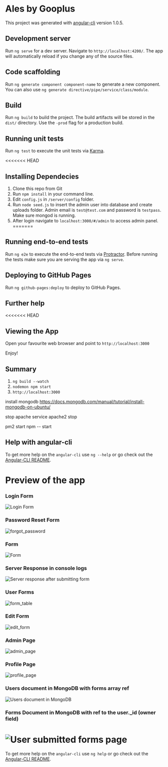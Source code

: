 # Ales by Gooplus

This project was generated with [angular-cli](https://github.com/angular/angular-cli) version 1.0.5.

## Development server
Run `ng serve` for a dev server. Navigate to `http://localhost:4200/`. The app will automatically reload if you change any of the source files.

## Code scaffolding

Run `ng generate component component-name` to generate a new component. You can also use `ng generate directive/pipe/service/class/module`.

## Build

Run `ng build` to build the project. The build artifacts will be stored in the `dist/` directory. Use the `-prod` flag for a production build.

## Running unit tests

Run `ng test` to execute the unit tests via [Karma](https://karma-runner.github.io).

<<<<<<< HEAD



## Installing Dependecies
1. Clone this repo from Git
2. Run `npm install` in your command line.
3. Edit `config.js` in `/server/config` folder.
4. Run `node seed.js` to insert the admin user into database and create uploads folder. Admin email is `test@test.com` and password is `testpass`.  Make sure mongod is running.
5. After login navigate to `localhost:3000/#/admin` to access admin panel.
=======
## Running end-to-end tests

Run `ng e2e` to execute the end-to-end tests via [Protractor](http://www.protractortest.org/).
Before running the tests make sure you are serving the app via `ng serve`.

## Deploying to GitHub Pages

Run `ng github-pages:deploy` to deploy to GitHub Pages.

## Further help

<<<<<<< HEAD
## Viewing the App
Open your favourite web browser and point to `http://localhost:3000`

Enjoy!


## Summary
1. `ng build --watch`
2. `nodemon npm start`
3. `http://localhost:3000`

install mongodb https://docs.mongodb.com/manual/tutorial/install-mongodb-on-ubuntu/

stop apache service apache2 stop

pm2 start npm -- start


## Help with angular-cli
To get more help on the `angular-cli` use `ng --help` or go check out the [Angular-CLI README](https://github.com/angular/angular-cli/blob/master/README.md).


# Preview of the app
### Login Form
![Login Form](https://cloud.githubusercontent.com/assets/717975/20486222/8dddb670-b007-11e6-861a-18f2123f70f4.png)
### Password Reset Form
![forgot_password](https://cloud.githubusercontent.com/assets/717975/20642267/6a60daf0-b413-11e6-960d-2b12ec98a839.png)
### Form
![Form](https://cloud.githubusercontent.com/assets/717975/20486257/abfd4166-b007-11e6-8e2e-24d2afd746a0.png)
### Server Response in console logs
![Server response after submitting form](https://cloud.githubusercontent.com/assets/717975/20238428/053e95ec-a8f4-11e6-93ab-04258e359e13.png)
### User Forms
![form_table](https://cloud.githubusercontent.com/assets/717975/20667369/936c703a-b571-11e6-9e60-164d858c5793.png)
### Edit Form
![edit_form](https://cloud.githubusercontent.com/assets/717975/20598422/ce519cde-b251-11e6-919d-898855445f20.png)
### Admin Page
![admin_page](https://cloud.githubusercontent.com/assets/717975/20824439/80fa30da-b865-11e6-9af2-a7c6c2f1d7d3.png)
### Profile Page
![profile_page](https://cloud.githubusercontent.com/assets/717975/20858250/54bfe52e-b94a-11e6-863d-9b0139c89263.png)
### Users document in MongoDB with forms array ref
![Users document in MongoDB](https://cloud.githubusercontent.com/assets/717975/20486315/eaa5b452-b007-11e6-9080-b1c8186bf404.png)
### Forms Document in MongoDB with ref to the user._id (owner field)
![User submitted forms page](https://cloud.githubusercontent.com/assets/717975/20486402/411bbf20-b008-11e6-9170-05f44d610cd8.png)
=======
To get more help on the `angular-cli` use `ng help` or go check out the [Angular-CLI README](https://github.com/angular/angular-cli/blob/master/README.md).
